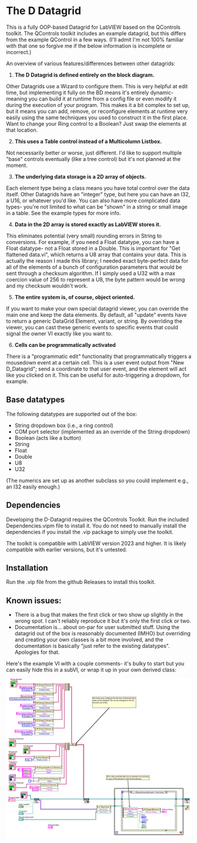 # The D Datagrid

This is a fully OOP-based Datagrid for LabVIEW based on the QControls toolkit. The QControls toolkit includes an example datagrid, but this differs from the example QControl in a few ways. (I'll admit I'm not 100% familiar with that one so forgive me if the below information is incomplete or incorrect.)

An overview of various features/differences between other datagrids:
1. **The D Datagrid is defined entirely on the block diagram.**

Other Datagrids use a Wizard to configure them. This is very helpful at edit time, but implementing it fully on the BD means it's entirely dynamic- meaning you can build it at runtime from a config file or even modify it during the execution of your program. This makes it a bit complex to set up, but it means you can add, remove, or reconfigure elements at runtime very easily using the same techniques you used to construct it in the first place. Want to change your Ring control to a Boolean? Just swap the elements at that location.

2. **This uses a Table control instead of a Multicolumn Listbox.**

Not necessarily better or worse, just different. I'd like to support multiple "base" controls eventually (like a tree control) but it's not planned at the moment.

3. **The underlying data storage is a 2D array of objects.**

Each element type being a class means you have total control over the data itself. Other Datagrids have an "integer" type, but here you can have an I32, a U16, or whatever you'd like. You can also have more complicated data types- you're not limited to what can be "shown" in a string or small image in a table. See the example types for more info.

4. **Data in the 2D array is stored exactly as LabVIEW stores it.**

This eliminates potential (very small) rounding errors in String to <type> conversions. For example, if you need a Float datatype, you can have a Float datatype- not a Float stored in a Double. This is important for "Get flattened data.vi", which returns a U8 array that contains your data. This is actually the reason I made this library; I needed exact byte-perfect data for all of the elements of a bunch of configuration parameters that would be sent through a checksum algorithm. If I simply used a U32 with a max coercion value of 256 to represent a U8, the byte pattern would be wrong and my checksum wouldn't work.

5. **The entire system is, of course, object oriented.**

If you want to make your own special datagrid viewer, you can override the main one and keep the data elements. By default, all "update" events have to return a generic DataGrid Element, variant, or string. By overriding the viewer, you can cast these generic events to specific events that could signal the owner VI exactly like you want to.

6. **Cells can be programmatically activated**

There is a "programmatic edit" functionality that programmatically triggers a mousedown event at a certain cell. This is a user event output from "New D_Datagrid"; send a coordinate to that user event, and the element will act like you clicked on it. This can be useful for auto-triggering a dropdown, for example.

## Base datatypes

The following datatypes are supported out of the box:

- String dropdown box (i.e., a ring control)  
- COM port selector (implemented as an override of the String dropdown)  
- Boolean (acts like a button)  
- String  
- Float  
- Double  
- U8  
- U32  

(The numerics are set up as another subclass so you could implement e.g., an I32 easily enough.)

## Dependencies

Developing the D-Datagrid requires the QControls Toolkit. Run the included Dependencies.vipm file to install it. You do not need to manually install the dependencies if you install the .vip package to simply use the toolkit.

The toolkit is compatible with LabVIEW version 2023 and higher. It is likely compatible with earlier versions, but it's untested.

## Installation

Run the .vip file from the github Releases to install this toolkit.

## Known issues:

- There is a bug that makes the first click or two show up slightly in the wrong spot. I can't reliably reproduce it but it's only the first click or two.  
- Documentation is... about on-par for user submitted stuff. Using the datagrid out of the box is reasonably documented (IMHO) but overriding and creating your own classes is a bit more involved, and the documentation is basically "just refer to the existing datatypes". Apologies for that.

Here's the example VI with a couple comments- it's bulky to start but you can easily hide this in a subVI, or wrap it up in your own derived class:

![Example datagrid](img/example.png)